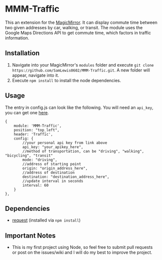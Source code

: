# MMM-Traffic
This an extension for the [MagicMirror](https://github.com/MichMich/MagicMirror). It can display commute time between two given addresses by car, walking, or transit. The module uses the Google Maps Directions API to get commute time, which factors in traffic information.

## Installation
1. Navigate into your MagicMirror's `modules` folder and execute `git clone https://github.com/SamLewis0602/MMM-Traffic.git`. A new folder will appear, navigate into it.
2. Execute `npm install` to install the node dependencies.

## Usage
The entry in config.js can look like the following. You will need an `api_key`, you can get one [here](https://developers.google.com/maps/documentation/directions/).

```
{
	module: 'MMM-Traffic',
	position: "top_left",
	header: 'Traffic',
	config: {
		//your personal api key from link above
		api_key: "your_apikey_here",
		//method of transportation, can be "driving", "walking", "bicycling", "transit"
		mode: "driving",
		//address of starting point
		origin: "origin_address_here",
		//address of destination
		destination: "destination_address_here",
		//update interval in seconds
		interval: 60
	}
},
```

## Dependencies
- [request](https://www.npmjs.com/package/request) (installed via `npm install`)

## Important Notes
- This is my first project using Node, so feel free to submit pull requests or post on the issues/wiki and I will do my best to improve the project.
